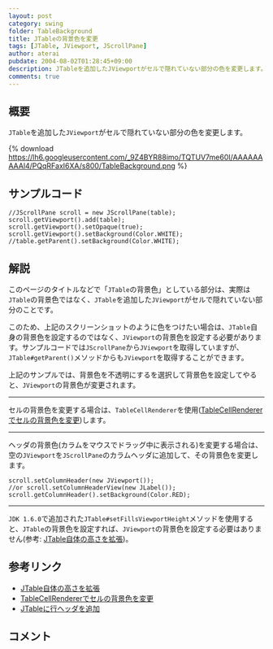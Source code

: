 ```yaml
---
layout: post
category: swing
folder: TableBackground
title: JTableの背景色を変更
tags: [JTable, JViewport, JScrollPane]
author: aterai
pubdate: 2004-08-02T01:28:45+09:00
description: JTableを追加したJViewportがセルで隠れていない部分の色を変更します。
comments: true
---
```

## 概要
`JTable`を追加した`JViewport`がセルで隠れていない部分の色を変更します。

{% download https://lh6.googleusercontent.com/_9Z4BYR88imo/TQTUV7me60I/AAAAAAAAAl4/PQqRFaxI6XA/s800/TableBackground.png %}

## サンプルコード
<pre class="prettyprint"><code>//JScrollPane scroll = new JScrollPane(table);
scroll.getViewport().add(table);
scroll.getViewport().setOpaque(true);
scroll.getViewport().setBackground(Color.WHITE);
//table.getParent().setBackground(Color.WHITE);
</code></pre>

## 解説
このページのタイトルなどで「`JTable`の背景色」としている部分は、実際は`JTable`の背景色ではなく、`JTable`を追加した`JViewport`がセルで隠れていない部分のことです。

このため、上記のスクリーンショットのように色をつけたい場合は、`JTable`自身の背景色を設定するのではなく、`JViewport`の背景色を設定する必要があります。サンプルコードでは`JScrollPane`から`JViewport`を取得していますが、`JTable#getParent()`メソッドからも`JViewport`を取得することができます。

上記のサンプルでは、背景色を不透明にするを選択して背景色を設定してやると、`JViewport`の背景色が変更されます。

- - - -
セルの背景色を変更する場合は、`TableCellRenderer`を使用([TableCellRendererでセルの背景色を変更](http://ateraimemo.com/Swing/StripeTable.html))します。

- - - -
ヘッダの背景色(カラムをマウスでドラッグ中に表示される)を変更する場合は、空の`JViewport`を`JScrollPane`のカラムヘッダに追加して、その背景色を変更します。

<pre class="prettyprint"><code>scroll.setColumnHeader(new JViewport());
//or scroll.setColumnHeaderView(new JLabel());
scroll.getColumnHeader().setBackground(Color.RED);
</code></pre>

- - - -
`JDK 1.6.0`で追加された`JTable#setFillsViewportHeight`メソッドを使用すると、`JTable`の背景色を設定すれば、`JViewport`の背景色を設定する必要はありません(参考: [JTable自体の高さを拡張](http://ateraimemo.com/Swing/FillsViewportHeight.html))。

## 参考リンク
- [JTable自体の高さを拡張](http://ateraimemo.com/Swing/FillsViewportHeight.html)
- [TableCellRendererでセルの背景色を変更](http://ateraimemo.com/Swing/StripeTable.html)
- [JTableに行ヘッダを追加](http://ateraimemo.com/Swing/TableRowHeader.html)

<!-- dummy comment line for breaking list -->

## コメント
